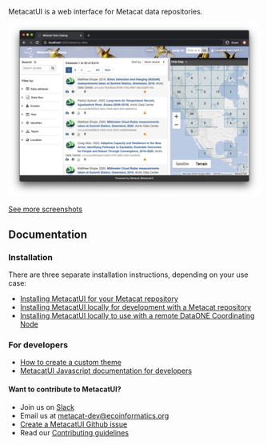 MetacatUI is a web interface for Metacat data repositories.

![Data Search Page](https://raw.githubusercontent.com/NCEAS/metacatui/master/docs/screenshots/screenshot-search.png)

[See more screenshots](screenshots/index.html)

## Documentation

### Installation

There are three separate installation instructions, depending on your use case:

- [Installing MetacatUI for your Metacat repository](install)
- [Installing MetacatUI locally for development with a Metacat repository](install/local.html)
- [Installing MetacatUI locally to use with a remote DataONE Coordinating Node](install/use-with-cn.html)

### For developers
- [How to create a custom theme](install/configuration/index.html)
- [MetacatUI Javascript documentation for developers](/metacatui/docs/index.html)

#### Want to contribute to MetacatUI?
  - Join us on [Slack](https://slack.dataone.org/)
  - Email us at metacat-dev@ecoinformatics.org
  - [Create a MetacatUI Github issue](https://github.com/NCEAS/metacatui/issues/new/choose)
  - Read our [Contributing guidelines](https://github.com/NCEAS/metacatui/blob/master/CONTRIBUTING.md)
